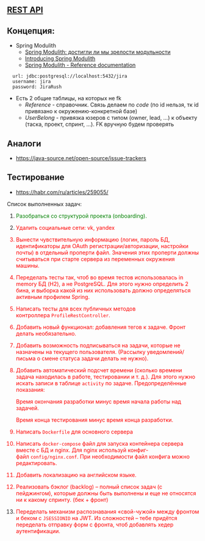 ## [REST API](http://localhost:8080/doc)

## Концепция:
- Spring Modulith
  - [Spring Modulith: достигли ли мы зрелости модульности](https://habr.com/ru/post/701984/)
  - [Introducing Spring Modulith](https://spring.io/blog/2022/10/21/introducing-spring-modulith)
  - [Spring Modulith - Reference documentation](https://docs.spring.io/spring-modulith/docs/current-SNAPSHOT/reference/html/)

```
  url: jdbc:postgresql://localhost:5432/jira
  username: jira
  password: JiraRush
```
- Есть 2 общие таблицы, на которых не fk
  - _Reference_ - справочник. Связь делаем по _code_ (по id нельзя, тк id привязано к окружению-конкретной базе)
  - _UserBelong_ - привязка юзеров с типом (owner, lead, ...) к объекту (таска, проект, спринт, ...). FK вручную будем проверять

## Аналоги
- https://java-source.net/open-source/issue-trackers

## Тестирование
- https://habr.com/ru/articles/259055/

Список выполненных задач:</br>
1. <font color="green">Разобраться со структурой проекта (onboarding).</font></br>
2. <font color="red">Удалить социальные сети: vk, yandex
3.  Вынести чувствительную информацию (логин, пароль БД, идентификаторы для OAuth регистрации/авторизации, настройки почты) в отдельный проперти файл. Значения этих проперти должны считываться при старте сервера из переменных окружения машины.
4.  Переделать тесты так, чтоб во время тестов использовалась in memory БД (H2), а не PostgreSQL. Для этого нужно определить 2 бина, и выборка какой из них использовать должно определяться активным профилем Spring. 
5.  Написать тесты для всех публичных методов контроллера `ProfileRestController`.
6.  Добавить новый функционал: добавления тегов к задаче. Фронт делать необязательно.
7.  Добавить возможность подписываться на задачи, которые не назначены на текущего пользователя. (Рассылку уведомлений/письма о смене статуса задачи делать не нужно).
8.  Добавить автоматический подсчет времени (сколько времени задача находилась в работе, тестировании и т. д.). Для этого нужно искать записи в таблице `activity` по задаче. Предопределённые показания:

    Время окончания разработки минус время начала работы над задачей.

    Время конца тестирования минус время конца разработки.
9.  Написать `Dockerfile` для основного сервера
10.  Написать `docker-compose` файл для запуска контейнера сервера вместе с БД и nginx. Для nginx используй конфиг-файл `config/nginx.conf`. При необходимости файл конфига можно редактировать.
11.  Добавить локализацию на английском языке.
12.  Реализовать бэклог (backlog) – полный список задач (с пейджингом), которые должны быть выполнены и еще не относятся ни к какому спринту. (бек + фронт)
13.  Переделать механизм распознавания «свой-чужой» между фронтом и беком с `JSESSIONID` на JWT. Из сложностей – тебе придётся переделать отправку форм с фронта, чтоб добавлять хедер аутентификации.</font>